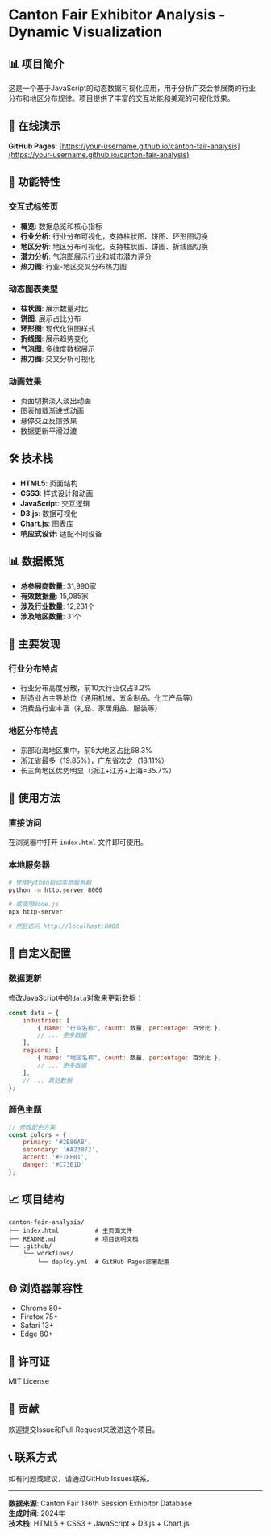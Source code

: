 # Canton Fair Exhibitor Analysis - Dynamic Visualization

## 📊 项目简介

这是一个基于JavaScript的动态数据可视化应用，用于分析广交会参展商的行业分布和地区分布规律。项目提供了丰富的交互功能和美观的可视化效果。

## 🚀 在线演示

**GitHub Pages**: [https://your-username.github.io/canton-fair-analysis](https://your-username.github.io/canton-fair-analysis)

## 🎨 功能特性

### 交互式标签页
- **概览**: 数据总览和核心指标
- **行业分析**: 行业分布可视化，支持柱状图、饼图、环形图切换
- **地区分析**: 地区分布可视化，支持柱状图、饼图、折线图切换
- **潜力分析**: 气泡图展示行业和城市潜力评分
- **热力图**: 行业-地区交叉分布热力图

### 动态图表类型
- **柱状图**: 展示数量对比
- **饼图**: 展示占比分布
- **环形图**: 现代化饼图样式
- **折线图**: 展示趋势变化
- **气泡图**: 多维度数据展示
- **热力图**: 交叉分析可视化

### 动画效果
- 页面切换淡入淡出动画
- 图表加载渐进式动画
- 悬停交互反馈效果
- 数据更新平滑过渡

## 🛠️ 技术栈

- **HTML5**: 页面结构
- **CSS3**: 样式设计和动画
- **JavaScript**: 交互逻辑
- **D3.js**: 数据可视化
- **Chart.js**: 图表库
- **响应式设计**: 适配不同设备

## 📊 数据概览

- **总参展商数量**: 31,990家
- **有效数据量**: 15,085家
- **涉及行业数量**: 12,231个
- **涉及地区数量**: 31个

## 🎯 主要发现

### 行业分布特点
- 行业分布高度分散，前10大行业仅占3.2%
- 制造业占主导地位（通用机械、五金制品、化工产品等）
- 消费品行业丰富（礼品、家居用品、服装等）

### 地区分布特点
- 东部沿海地区集中，前5大地区占比68.3%
- 浙江省最多（19.85%），广东省次之（18.11%）
- 长三角地区优势明显（浙江+江苏+上海=35.7%）

## 📱 使用方法

### 直接访问
在浏览器中打开 `index.html` 文件即可使用。

### 本地服务器
```bash
# 使用Python启动本地服务器
python -m http.server 8000

# 或使用Node.js
npx http-server

# 然后访问 http://localhost:8000
```

## 🔧 自定义配置

### 数据更新
修改JavaScript中的`data`对象来更新数据：

```javascript
const data = {
    industries: [
        { name: "行业名称", count: 数量, percentage: 百分比 },
        // ... 更多数据
    ],
    regions: [
        { name: "地区名称", count: 数量, percentage: 百分比 },
        // ... 更多数据
    ],
    // ... 其他数据
};
```

### 颜色主题
```javascript
// 修改配色方案
const colors = {
    primary: '#2E86AB',
    secondary: '#A23B72',
    accent: '#F18F01',
    danger: '#C73E1D'
};
```

## 📈 项目结构

```
canton-fair-analysis/
├── index.html          # 主页面文件
├── README.md           # 项目说明文档
└── .github/
    └── workflows/
        └── deploy.yml  # GitHub Pages部署配置
```

## 🌐 浏览器兼容性

- Chrome 80+
- Firefox 75+
- Safari 13+
- Edge 80+

## 📄 许可证

MIT License

## 🤝 贡献

欢迎提交Issue和Pull Request来改进这个项目。

## 📞 联系方式

如有问题或建议，请通过GitHub Issues联系。

---

**数据来源**: Canton Fair 136th Session Exhibitor Database  
**生成时间**: 2024年  
**技术栈**: HTML5 + CSS3 + JavaScript + D3.js + Chart.js

